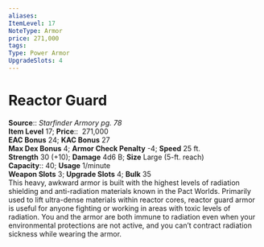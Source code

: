 ```yaml
---
aliases: 
ItemLevel: 17
NoteType: Armor
price: 271,000
tags: 
Type: Power Armor
UpgradeSlots: 4
---
```


# Reactor Guard

**Source**:: _Starfinder Armory pg. 78_  
**Item Level** 17;
**Price**::  271,000  
**EAC Bonus** 24; **KAC Bonus** 27  
**Max Dex Bonus** 4; **Armor Check Penalty** -4; **Speed** 25 ft.  
**Strength** 30 (+10); **Damage** 4d6 B; **Size** Large (5-ft. reach)  
**Capacity**:: 40; **Usage** 1/minute  
**Weapon Slots** 3; **Upgrade Slots** 4; **Bulk** 35  
This heavy, awkward armor is built with the highest levels of radiation shielding and anti-radiation materials known in the Pact Worlds. Primarily used to lift ultra-dense materials within reactor cores, reactor guard armor is useful for anyone fighting or working in areas with toxic levels of radiation. You and the armor are both immune to radiation even when your environmental protections are not active, and you can’t contract radiation sickness while wearing the armor.
